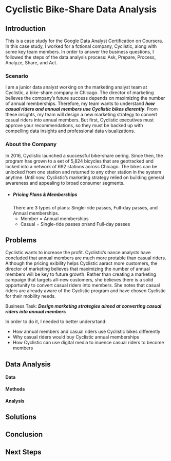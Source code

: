 # Cyclistic Bike-Share Data Analysis

## Introduction 
This is a case study for the Google Data Analyst Certification on Coursera. 
In this case study, I worked for a fctional company, Cyclistic, along with some key team members. 
In order to answer the business questions, I followed the steps of the data analysis process: Ask, Prepare, Process,
Analyze, Share, and Act.

### Scenario
I am a junior data analyst working on the marketing analyst team at Cyclistic, a bike-share
company in Chicago. 
The director of marketing believes the company’s future success
depends on maximizing the number of annual memberships. Therefore, my team wants to
understand **_how casual riders and annual members use Cyclistic bikes dierently_**.
From these insights, my team will design a new marketing strategy to convert casual riders into annual
members. But first, Cyclistic executives must approve your recommendations, so they must be
backed up with compelling data insights and professional data visualizations. 

### About the Company
In 2016, Cyclistic launched a successful bike-share oering. Since then, the program has grown
to a eet of 5,824 bicycles that are geotracked and locked into a network of 692 stations across
Chicago. The bikes can be unlocked from one station and returned to any other station in the
system anytime. Until now, Cyclistic’s marketing strategy relied on building general awareness and appealing to
broad consumer segments.
* ##### Pricing Plans & Memberships
  There are 3 types of plans: Single-ride passes, Full-day passes, and Annual memberships.
  * Member = Annual memberships
  * Casual = Single-ride passes or/and Full-day passes

## Problems
Cyclistic wants to increase the profit. Cyclistic’s nance analysts have concluded that annual members are much more protable
than casual riders. Although the pricing exibility helps Cyclistic aaract more customers,
the director of marketing believes that maximizing the number of annual members will be key to future growth.
Rather than creating a marketing campaign that targets all-new customers, she believes
there is a solid opportunity to convert casual riders into members. She notes that casual riders
are already aware of the Cyclistic program and have chosen Cyclistic for their mobility needs.

Business Task: **_Design marketing strategies aimed at converting casual riders into
annual members_**

In order to do it, I needed to better undersrtand:
  * How annual members and casual riders use Cyclistic bikes differently
  * Why casual riders would buy Cyclistic annual memberships
  * How Cyclistic can use digital media to inuence casual riders to become members

## Data Analysis 

#### Data

#### Methods 

#### Analysis 




## Solutions


## Conclusion


## Next Steps 
